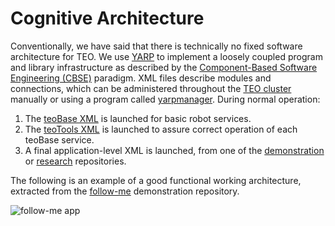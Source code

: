 # Cognitive Architecture

Conventionally, we have said that there is technically no fixed software architecture for TEO. We use [YARP](http://www.yarp.it/) to implement a loosely coupled program and library infrastructure as described by the [Component-Based Software Engineering (CBSE)](https://en.wikipedia.org/wiki/Component-based_software_engineering) paradigm. XML files describe modules and connections, which can be administered throughout the [TEO cluster](http://robots.uc3m.es/index.php/TEO_Network_information) manually or using a program called [yarpmanager](http://www.yarp.it/yarpmanager.html). During normal operation:
1. The [teoBase XML](https://github.com/roboticslab-uc3m/teo-configuration-files/blob/master/share/applications/teoBase.xml) is launched for basic robot services.
2. The [teoTools XML](https://github.com/roboticslab-uc3m/teo-configuration-files/blob/master/share/applications/teoTools.xml) is launched to assure correct operation of each teoBase service.
3. A final application-level XML is launched, from one of the [demonstration](demonstration.md) or [research](research.md) repositories. 

The following is an example of a good functional working architecture, extracted from the [follow-me](https://github.com/roboticslab-uc3m/follow-me) demonstration repository.

![follow-me app](../fig/follow-me-app.png)

